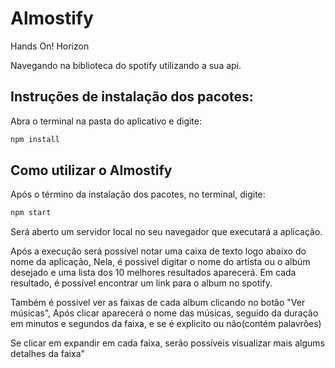 # Almostify
<p>Hands On! Horizon</p>
<p>Navegando na biblioteca do spotify utilizando a sua api.</p>

## Instruções de instalação dos pacotes:
Abra o terminal na pasta do aplicativo e digite:
```bash
npm install
```

## Como utilizar o Almostify
Após o término da instalação dos pacotes, no terminal, digite:
```bash
npm start
```
<p>Será aberto um servidor local no seu navegador que executará a aplicação.</p>
<p>Após a execução será possível notar uma caixa de texto logo abaixo do nome da aplicação, Nela, é possivel digitar o nome do artista ou o albúm desejado e uma lista dos 10 melhores resultados aparecerá. Em cada resultado, é possível encontrar um link para o album no spotify.</p>
<p>Também é possivel ver as faixas de cada album clicando no botão "Ver músicas", Após clicar aparecerá o nome das músicas, seguido da duração em minutos e segundos da faixa, e se é explicito ou não(contém palavrôes)</p>
<p> Se clicar em expandir em cada faixa, serão possíveis visualizar mais algums detalhes da faixa"